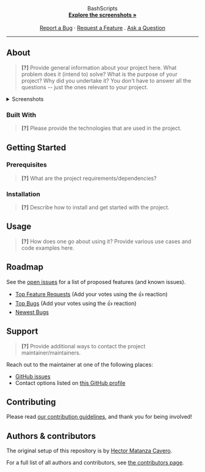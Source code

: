 
<div align="center">
  BashScripts
  <br />
  <a href="#about"><strong>Explore the screenshots »</strong></a>
  <br />
  <br />
  <a href="https://github.com/HectorMC02/bashscripts/issues/new?assignees=&labels=bug&template=01_BUG_REPORT.md&title=bug%3A+">Report a Bug</a>
  ·
  <a href="https://github.com/HectorMC02/bashscripts/issues/new?assignees=&labels=enhancement&template=02_FEATURE_REQUEST.md&title=feat%3A+">Request a Feature</a>
  .
  <a href="https://github.com/HectorMC02/bashscripts/issues/new?assignees=&labels=question&template=04_SUPPORT_QUESTION.md&title=support%3A+">Ask a Question</a>
</div>



---

## About

> **[?]**
> Provide general information about your project here.
> What problem does it (intend to) solve?
> What is the purpose of your project?
> Why did you undertake it?
> You don't have to answer all the questions -- just the ones relevant to your project.

<details>
<summary>Screenshots</summary>
<br>

> **[?]**
> Please provide your screenshots here.

|                               Home Page                               |                               Login Page                               |
| :-------------------------------------------------------------------: | :--------------------------------------------------------------------: |
| <img src="docs/images/screenshot.png" title="Home Page" width="100%"> | <img src="docs/images/screenshot.png" title="Login Page" width="100%"> |

</details>

### Built With

> **[?]**
> Please provide the technologies that are used in the project.

## Getting Started

### Prerequisites

> **[?]**
> What are the project requirements/dependencies?

### Installation

> **[?]**
> Describe how to install and get started with the project.

## Usage

> **[?]**
> How does one go about using it?
> Provide various use cases and code examples here.

## Roadmap

See the [open issues](https://github.com/HectorMC02/bashscripts/issues) for a list of proposed features (and known issues).

- [Top Feature Requests](https://github.com/HectorMC02/bashscripts/issues?q=label%3Aenhancement+is%3Aopen+sort%3Areactions-%2B1-desc) (Add your votes using the 👍 reaction)
- [Top Bugs](https://github.com/HectorMC02/bashscripts/issues?q=is%3Aissue+is%3Aopen+label%3Abug+sort%3Areactions-%2B1-desc) (Add your votes using the 👍 reaction)
- [Newest Bugs](https://github.com/HectorMC02/bashscripts/issues?q=is%3Aopen+is%3Aissue+label%3Abug)

## Support

> **[?]**
> Provide additional ways to contact the project maintainer/maintainers.

Reach out to the maintainer at one of the following places:

- [GitHub issues](https://github.com/HectorMC02/bashscripts/issues/new?assignees=&labels=question&template=04_SUPPORT_QUESTION.md&title=support%3A+)
- Contact options listed on [this GitHub profile](https://github.com/HectorMC02)


## Contributing



Please read [our contribution guidelines](docs/CONTRIBUTING.md), and thank you for being involved!

## Authors & contributors

The original setup of this repository is by [Hector Matanza Cavero](https://github.com/HectorMC02).

For a full list of all authors and contributors, see [the contributors page](https://github.com/HectorMC02/bashscripts/contributors).




